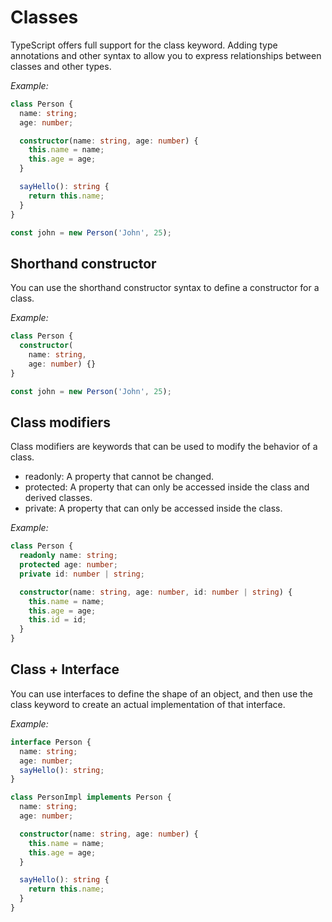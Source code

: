 # Classes

TypeScript offers full support for the class keyword. Adding type annotations and other syntax to allow you to express relationships between classes and other types.

*Example:*

```TypeScript
class Person {
  name: string;
  age: number;

  constructor(name: string, age: number) {
    this.name = name;
    this.age = age;
  }

  sayHello(): string {
    return this.name;
  }
}

const john = new Person('John', 25);
```

## Shorthand constructor

You can use the shorthand constructor syntax to define a constructor for a class.

*Example:*

```TypeScript	
class Person {
  constructor(
    name: string, 
    age: number) {}
}

const john = new Person('John', 25);
```

## Class modifiers

Class modifiers are keywords that can be used to modify the behavior of a class.

- readonly: A property that cannot be changed.
- protected: A property that can only be accessed inside the class and derived classes.
- private: A property that can only be accessed inside the class.

*Example:*

```TypeScript
class Person {
  readonly name: string;
  protected age: number;
  private id: number | string;

  constructor(name: string, age: number, id: number | string) {
    this.name = name;
    this.age = age;
    this.id = id;
  }
}
```

## Class + Interface

You can use interfaces to define the shape of an object, and then use the class keyword to create an actual implementation of that interface.

*Example:*

```TypeScript
interface Person {
  name: string;
  age: number;
  sayHello(): string;
}

class PersonImpl implements Person {
  name: string;
  age: number;

  constructor(name: string, age: number) {
    this.name = name;
    this.age = age;
  }

  sayHello(): string {
    return this.name;
  }
}
```